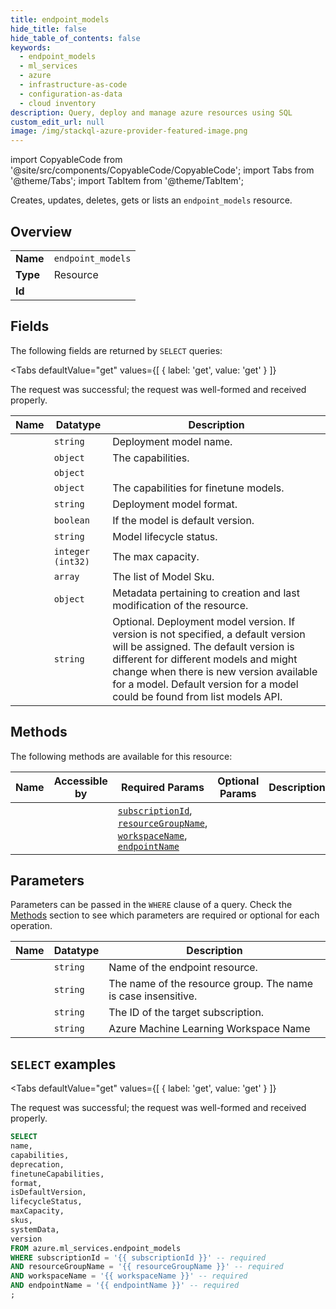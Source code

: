 ```yaml
--- 
title: endpoint_models
hide_title: false
hide_table_of_contents: false
keywords:
  - endpoint_models
  - ml_services
  - azure
  - infrastructure-as-code
  - configuration-as-data
  - cloud inventory
description: Query, deploy and manage azure resources using SQL
custom_edit_url: null
image: /img/stackql-azure-provider-featured-image.png
---
```


import CopyableCode from '@site/src/components/CopyableCode/CopyableCode';
import Tabs from '@theme/Tabs';
import TabItem from '@theme/TabItem';

Creates, updates, deletes, gets or lists an <code>endpoint_models</code> resource.

## Overview
<table><tbody>
<tr><td><b>Name</b></td><td><code>endpoint_models</code></td></tr>
<tr><td><b>Type</b></td><td>Resource</td></tr>
<tr><td><b>Id</b></td><td><CopyableCode code="azure.ml_services.endpoint_models" /></td></tr>
</tbody></table>

## Fields

The following fields are returned by `SELECT` queries:

<Tabs
    defaultValue="get"
    values={[
        { label: 'get', value: 'get' }
    ]}
>
<TabItem value="get">

The request was successful; the request was well-formed and received properly.

<table>
<thead>
    <tr>
    <th>Name</th>
    <th>Datatype</th>
    <th>Description</th>
    </tr>
</thead>
<tbody>
<tr>
    <td><CopyableCode code="name" /></td>
    <td><code>string</code></td>
    <td>Deployment model name.</td>
</tr>
<tr>
    <td><CopyableCode code="capabilities" /></td>
    <td><code>object</code></td>
    <td>The capabilities.</td>
</tr>
<tr>
    <td><CopyableCode code="deprecation" /></td>
    <td><code>object</code></td>
    <td></td>
</tr>
<tr>
    <td><CopyableCode code="finetuneCapabilities" /></td>
    <td><code>object</code></td>
    <td>The capabilities for finetune models.</td>
</tr>
<tr>
    <td><CopyableCode code="format" /></td>
    <td><code>string</code></td>
    <td>Deployment model format.</td>
</tr>
<tr>
    <td><CopyableCode code="isDefaultVersion" /></td>
    <td><code>boolean</code></td>
    <td>If the model is default version.</td>
</tr>
<tr>
    <td><CopyableCode code="lifecycleStatus" /></td>
    <td><code>string</code></td>
    <td>Model lifecycle status.</td>
</tr>
<tr>
    <td><CopyableCode code="maxCapacity" /></td>
    <td><code>integer (int32)</code></td>
    <td>The max capacity.</td>
</tr>
<tr>
    <td><CopyableCode code="skus" /></td>
    <td><code>array</code></td>
    <td>The list of Model Sku.</td>
</tr>
<tr>
    <td><CopyableCode code="systemData" /></td>
    <td><code>object</code></td>
    <td>Metadata pertaining to creation and last modification of the resource.</td>
</tr>
<tr>
    <td><CopyableCode code="version" /></td>
    <td><code>string</code></td>
    <td>Optional. Deployment model version. If version is not specified, a default version will be assigned. The default version is different for different models and might change when there is new version available for a model. Default version for a model could be found from list models API.</td>
</tr>
</tbody>
</table>
</TabItem>
</Tabs>

## Methods

The following methods are available for this resource:

<table>
<thead>
    <tr>
    <th>Name</th>
    <th>Accessible by</th>
    <th>Required Params</th>
    <th>Optional Params</th>
    <th>Description</th>
    </tr>
</thead>
<tbody>
<tr>
    <td><a href="#get"><CopyableCode code="get" /></a></td>
    <td><CopyableCode code="select" /></td>
    <td><a href="#parameter-subscriptionId"><code>subscriptionId</code></a>, <a href="#parameter-resourceGroupName"><code>resourceGroupName</code></a>, <a href="#parameter-workspaceName"><code>workspaceName</code></a>, <a href="#parameter-endpointName"><code>endpointName</code></a></td>
    <td></td>
    <td></td>
</tr>
</tbody>
</table>

## Parameters

Parameters can be passed in the `WHERE` clause of a query. Check the [Methods](#methods) section to see which parameters are required or optional for each operation.

<table>
<thead>
    <tr>
    <th>Name</th>
    <th>Datatype</th>
    <th>Description</th>
    </tr>
</thead>
<tbody>
<tr id="parameter-endpointName">
    <td><CopyableCode code="endpointName" /></td>
    <td><code>string</code></td>
    <td>Name of the endpoint resource.</td>
</tr>
<tr id="parameter-resourceGroupName">
    <td><CopyableCode code="resourceGroupName" /></td>
    <td><code>string</code></td>
    <td>The name of the resource group. The name is case insensitive.</td>
</tr>
<tr id="parameter-subscriptionId">
    <td><CopyableCode code="subscriptionId" /></td>
    <td><code>string</code></td>
    <td>The ID of the target subscription.</td>
</tr>
<tr id="parameter-workspaceName">
    <td><CopyableCode code="workspaceName" /></td>
    <td><code>string</code></td>
    <td>Azure Machine Learning Workspace Name</td>
</tr>
</tbody>
</table>

## `SELECT` examples

<Tabs
    defaultValue="get"
    values={[
        { label: 'get', value: 'get' }
    ]}
>
<TabItem value="get">

The request was successful; the request was well-formed and received properly.

```sql
SELECT
name,
capabilities,
deprecation,
finetuneCapabilities,
format,
isDefaultVersion,
lifecycleStatus,
maxCapacity,
skus,
systemData,
version
FROM azure.ml_services.endpoint_models
WHERE subscriptionId = '{{ subscriptionId }}' -- required
AND resourceGroupName = '{{ resourceGroupName }}' -- required
AND workspaceName = '{{ workspaceName }}' -- required
AND endpointName = '{{ endpointName }}' -- required
;
```
</TabItem>
</Tabs>
